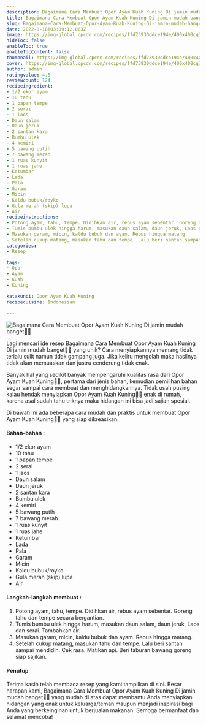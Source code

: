 ```yaml
---
description: Bagaimana Cara Membuat Opor Ayam Kuah Kuning Di jamin mudah banget"
title: Bagaimana Cara Membuat Opor Ayam Kuah Kuning Di jamin mudah banget
slug: Bagaimana-Cara-Membuat-Opor-Ayam-Kuah-Kuning-Di-jamin-mudah-banget
date: 2022-8-18T03:09:12.063Z
image: https://img-global.cpcdn.com/recipes/ffd73930ddce194e/400x400cq70/photo.jpg
hideToc: false
enableToc: true
enableTocContent: false
thumbnail: https://img-global.cpcdn.com/recipes/ffd73930ddce194e/400x400cq70/photo.jpg
cover: https://img-global.cpcdn.com/recipes/ffd73930ddce194e/400x400cq70/photo.jpg
author: admin
ratingvalue: 4.8
reviewcount: 124
recipeingredient:
- 1/2 ekor ayam
- 10 tahu
- 1 papan tempe
- 2 serai
- 1 laos
- Daun salam
- Daun jeruk
- 2 santan kara
- Bumbu ulek
- 4 kemiri
- 5 bawang putih
- 7 bawang merah
- 1 ruas kunyit
- 1 ruas jahe
- Ketumbar
- Lada
- Pala
- Garam
- Micin
- Kaldu bubuk/royko
- Gula merah (skip) lupa
- Air
recipeinstructions:
- Potong ayam, tahu, tempe. Didihkan air, rebus ayam sebentar. Goreng tahu dan tempe secara bergantian.
- Tumis bumbu ulek hingga harum, masukan daun salam, daun jeruk, Laos dan serai. Tambahkan air.
- Masukan garam, micin, kaldu bubuk dan ayam. Rebus hingga matang.
- Setelah cukup matang, masukan tahu dan tempe. Lalu beri santan sampai mendidih. Cek rasa. Matikan api. Beri taburan bawang goreng siap sajikan.
categories:
- Resep

tags:
- Opor
- Ayam
- Kuah
- Kuning

katakunci: Opor Ayam Kuah Kuning
recipecuisine: Indonesian

---
```


![Bagaimana Cara Membuat Opor Ayam Kuah Kuning Di jamin mudah banget👩‍🍳](https://img-global.cpcdn.com/recipes/ffd73930ddce194e/400x400cq70/photo.jpg)

Lagi mencari ide resep Bagaimana Cara Membuat Opor Ayam Kuah Kuning Di jamin mudah banget👩‍🍳 yang unik? Cara menyiapkannya memang tidak terlalu sulit namun tidak gampang juga. Jika keliru mengolah maka hasilnya tidak akan memuaskan dan justru cenderung tidak enak.

Banyak hal yang sedikit banyak mempengaruhi kualitas rasa dari Opor Ayam Kuah Kuning👩‍🍳, pertama dari jenis bahan, kemudian pemilihan bahan segar sampai cara membuat dan menghidangkannya. Tidak usah pusing kalau hendak menyiapkan Opor Ayam Kuah Kuning👩‍🍳 enak di rumah, karena asal sudah tahu triknya maka hidangan ini bisa jadi sajian spesial.

Di bawah ini ada beberapa cara mudah dan praktis untuk membuat Opor Ayam Kuah Kuning👩‍🍳 yang siap dikreasikan.

<!--inarticleads1-->

#### Bahan-bahan :

- 1/2 ekor ayam
- 10 tahu
- 1 papan tempe
- 2 serai
- 1 laos
- Daun salam
- Daun jeruk
- 2 santan kara
- Bumbu ulek
- 4 kemiri
- 5 bawang putih
- 7 bawang merah
- 1 ruas kunyit
- 1 ruas jahe
- Ketumbar
- Lada
- Pala
- Garam
- Micin
- Kaldu bubuk/royko
- Gula merah (skip) lupa
- Air

<!--inarticleads2-->

#### Langkah-langkah membuat :

1. Potong ayam, tahu, tempe. Didihkan air, rebus ayam sebentar. Goreng tahu dan tempe secara bergantian.
1. Tumis bumbu ulek hingga harum, masukan daun salam, daun jeruk, Laos dan serai. Tambahkan air.
1. Masukan garam, micin, kaldu bubuk dan ayam. Rebus hingga matang.
1. Setelah cukup matang, masukan tahu dan tempe. Lalu beri santan sampai mendidih. Cek rasa. Matikan api. Beri taburan bawang goreng siap sajikan.

#### Penutup

Terima kasih telah membaca resep yang kami tampilkan di sini. Besar harapan kami, Bagaimana Cara Membuat Opor Ayam Kuah Kuning Di jamin mudah banget👩‍🍳 yang mudah di atas dapat membantu Anda menyiapkan hidangan yang enak untuk keluarga/teman maupun menjadi inspirasi bagi Anda yang berkeinginan untuk berjualan makanan. Semoga bermanfaat dan selamat mencoba!